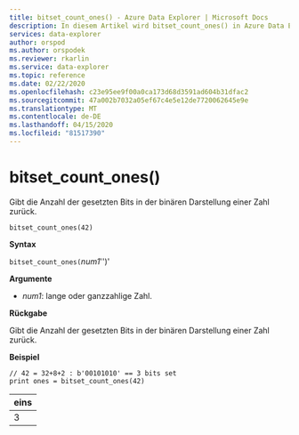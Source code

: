 ```yaml
---
title: bitset_count_ones() - Azure Data Explorer | Microsoft Docs
description: In diesem Artikel wird bitset_count_ones() in Azure Data Explorer beschrieben.
services: data-explorer
author: orspod
ms.author: orspodek
ms.reviewer: rkarlin
ms.service: data-explorer
ms.topic: reference
ms.date: 02/22/2020
ms.openlocfilehash: c23e95ee9f00a0ca173d68d3591ad604b31dfac2
ms.sourcegitcommit: 47a002b7032a05ef67c4e5e12de7720062645e9e
ms.translationtype: MT
ms.contentlocale: de-DE
ms.lasthandoff: 04/15/2020
ms.locfileid: "81517390"
---
```

# <a name="bitset_count_ones"></a>bitset_count_ones()

Gibt die Anzahl der gesetzten Bits in der binären Darstellung einer Zahl zurück.

```kusto
bitset_count_ones(42)
```

**Syntax**

`bitset_count_ones(`*num1*'')'

**Argumente**

* *num1*: lange oder ganzzahlige Zahl.

**Rückgabe**

Gibt die Anzahl der gesetzten Bits in der binären Darstellung einer Zahl zurück.

**Beispiel**

```kusto
// 42 = 32+8+2 : b'00101010' == 3 bits set
print ones = bitset_count_ones(42) 
```

|eins|
|---|
|3|